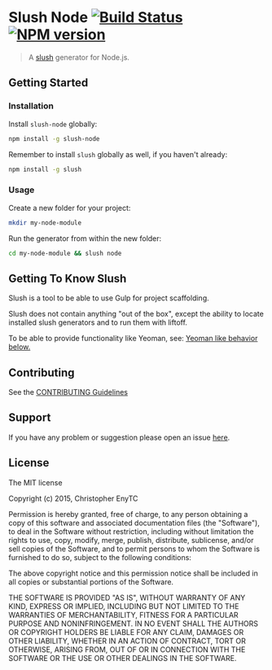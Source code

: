 # Slush Node [![Build Status](https://secure.travis-ci.org/chrisenytc/slush-node.png?branch=master)](https://travis-ci.org/chrisenytc/slush-node) [![NPM version](https://badge-me.herokuapp.com/api/npm/slush-node.png)](http://badges.enytc.com/for/npm/slush-node)

> A [slush](http://slushjs.github.io) generator for Node.js.


## Getting Started

### Installation

Install `slush-node` globally:

```bash
npm install -g slush-node
```

Remember to install `slush` globally as well, if you haven't already:

```bash
npm install -g slush
```

### Usage

Create a new folder for your project:

```bash
mkdir my-node-module
```

Run the generator from within the new folder:

```bash
cd my-node-module && slush node
```

## Getting To Know Slush

Slush is a tool to be able to use Gulp for project scaffolding.

Slush does not contain anything "out of the box", except the ability to locate installed slush generators and to run them with liftoff.

To be able to provide functionality like Yeoman, see: [Yeoman like behavior below.](https://github.com/slushjs/slush#yeoman-like-behavior)

## Contributing

See the [CONTRIBUTING Guidelines](https://github.com/chrisenytc/slush-node/blob/master/CONTRIBUTING.md)

## Support
If you have any problem or suggestion please open an issue [here](https://github.com/chrisenytc/slush-node/issues).

## License

The MIT license

Copyright (c) 2015, Christopher EnyTC

Permission is hereby granted, free of charge, to any person
obtaining a copy of this software and associated documentation
files (the "Software"), to deal in the Software without
restriction, including without limitation the rights to use,
copy, modify, merge, publish, distribute, sublicense, and/or sell
copies of the Software, and to permit persons to whom the
Software is furnished to do so, subject to the following
conditions:

The above copyright notice and this permission notice shall be
included in all copies or substantial portions of the Software.

THE SOFTWARE IS PROVIDED "AS IS", WITHOUT WARRANTY OF ANY KIND,
EXPRESS OR IMPLIED, INCLUDING BUT NOT LIMITED TO THE WARRANTIES
OF MERCHANTABILITY, FITNESS FOR A PARTICULAR PURPOSE AND
NONINFRINGEMENT. IN NO EVENT SHALL THE AUTHORS OR COPYRIGHT
HOLDERS BE LIABLE FOR ANY CLAIM, DAMAGES OR OTHER LIABILITY,
WHETHER IN AN ACTION OF CONTRACT, TORT OR OTHERWISE, ARISING
FROM, OUT OF OR IN CONNECTION WITH THE SOFTWARE OR THE USE OR
OTHER DEALINGS IN THE SOFTWARE.

